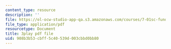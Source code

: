 ```yaml
---
content_type: resource
description: ''
file: https://ol-ocw-studio-app-qa.s3.amazonaws.com/courses/7-01sc-fundamentals-of-biology-fall-2011/908b3b53cbff5c40539d003cbbd0bb80_reYwbnuhFU0.pdf
file_type: application/pdf
resourcetype: Document
title: 3play pdf file
uid: 908b3b53-cbff-5c40-539d-003cbbd0bb80
---
```

